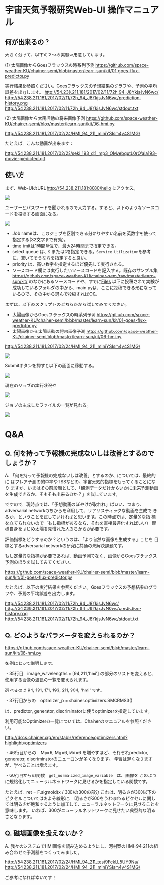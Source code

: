# 宇宙天気予報研究Web-UI 操作マニュアル

## 何が出来るの？

大きく分けて、以下の２つの実験ｗ用意しています。

(1) 太陽画像からGoesフラックスの時系列予測 https://github.com/space-weather-KU/chainer-semi/blob/master/learn-sun/kit/01-goes-flux-predictor.py

実行結果を参照ください。Goesフラックスの予想結果のグラフや、予測の平均誤差を出力します。
http://54.238.211.181/2017/02/11/72h_94_J8YkjsJvN6wc/
http://54.238.211.181/2017/02/11/72h_94_J8YkjsJvN6wc/prediction-history.png
http://54.238.211.181/2017/02/11/72h_94_J8YkjsJvN6wc/stdout.txt


(2) 太陽画像から太陽活動の将来画像予測 https://github.com/space-weather-KU/chainer-semi/blob/master/learn-sun/kit/06-hmi.py

http://54.238.211.181/2017/02/24/HMI_94_211_miniYSIsm4y4S1MG/

たとえば、こんな動画が出来ます：

http://54.238.211.181/2017/02/22/seki_193_dt1_mp3_OMyebqutL0rO/aia193-movie-predicted.gif


## 使い方


まず、Web-UIのURL http://54.238.211.181:8080/hello にアクセス。



![](https://github.com/space-weather-KU/chainer-semi/raw/master/learn-sun/web-UI/figure/hello.png)

ユーザーとパスワードを聞かれるので入力する。すると、以下のようなソースコードを投稿する画面になる。

![](https://github.com/space-weather-KU/chainer-semi/raw/master/learn-sun/web-UI/figure/submit.png)

- Job nameは、このジョブを区別できる分かりやすい名前を英数字を使って指定する(32文字まで有効)。
- time limitは1時間単位で、最大24時間まで指定できる。
- select queue は、`S` または`G`を指定できる。`Service Utilization`を参考に、空いてそうな方を指定すると良い。
- priority は、高い数字を指定するほど優先して実行される。
- ソースコード欄には実行したいソースコードを記入する。既存のサンプル集 https://github.com/space-weather-KU/chainer-semi/raw/master/learn-sun/kit/ のなかにあるソースコードや、すでに[Files](http://54.238.211.181/) 以下に投稿されて実験が成功しているフォルダの中から、main.pyは、ここに投稿できる形になっているので、その中から選んで投稿すればOK。


まずは、以下のスクリプトのどちらかから試してみてください。

- 太陽画像からGoesフラックスの時系列予測 https://github.com/space-weather-KU/chainer-semi/blob/master/learn-sun/kit/01-goes-flux-predictor.py
- 太陽画像から太陽活動の将来画像予測 https://github.com/space-weather-KU/chainer-semi/blob/master/learn-sun/kit/06-hmi.py

http://54.238.211.181/2017/02/24/HMI_94_211_miniYSIsm4y4S1MG/



![](https://github.com/space-weather-KU/chainer-semi/raw/master/learn-sun/web-UI/figure/submit-code.png)

Submitボタンを押すと以下の画面に移動する。

![](https://github.com/space-weather-KU/chainer-semi/raw/master/learn-sun/web-UI/figure/submitted.png)

現在のジョブの実行状況や

![](https://github.com/space-weather-KU/chainer-semi/raw/master/learn-sun/web-UI/figure/job_status.png)

ジョブの生成したファイルの一覧が見れる。

![](https://github.com/space-weather-KU/chainer-semi/raw/master/learn-sun/web-UI/figure/files.png)


# Q&A

## Q. 何を持って予報機の完成ないしは改善とするのでしょうか？

A. 「何を持って予報機の完成ないしは改善」とするのか、については、最終的に
はフレア予測の的中率やTSSなどの、宇宙天気的指標をもってくることになり
ますが、いまはその前段階として、「観測データだけからいかに未来予測動画
を生成できるか、そもそも出来るのか？」を試しています。

ですので、現時点では、「予想動画のぼやけが取れれ」ばいい、つまり、
adversarial networkのちからを利用して、リアリスティックな動画を生成で
きるか、ということを試していければと思います。この時点では、定量的な指
標を立てられないので（もし指標があるなら、それを直接最適化すればいい）
関様自身をはじめ太陽を見慣れた人のちからが必要です。

評価指標をどうするのか？というのは、「より自然な画像を生成する」ことを
目標とするadversarial networkの研究に共通の未解決課題です。


もし定量的な指標が必要であれば、動画予測でなく、画像からGoesフラックス予測のほうを試してみてください。

https://github.com/space-weather-KU/chainer-semi/blob/master/learn-sun/kit/01-goes-flux-predictor.py

たとえば、以下の実行結果を参照ください。Goesフラックスの予想結果のグラフや、予測の平均誤差を出力します。

http://54.238.211.181/2017/02/11/72h_94_J8YkjsJvN6wc/
http://54.238.211.181/2017/02/11/72h_94_J8YkjsJvN6wc/prediction-history.png
http://54.238.211.181/2017/02/11/72h_94_J8YkjsJvN6wc/stdout.txt


## Q. どのようなパラメータを変えられるのか？

https://github.com/space-weather-KU/chainer-semi/blob/master/learn-sun/kit/06-hmi.py

を例にとって説明します。

・35行目　image_wavelengths = [94,211,'hmi']
の部分のリストを変えると、使用する画像の波長の一覧を変えられます。

選べるのは 94, 131, 171, 193, 211, 304, 'hmi' です。

・37行目からの　optimizer_p = chainer.optimizers.SMORMS3()

は、predictor, generator, discriminatorに使うoptimizerを指定しています。

利用可能なOptimizerの一覧については、Chainerのマニュアルを参照ください。

http://docs.chainer.org/en/stable/reference/optimizers.html?highlight=optimizers



・46行目からの　Mp=6, Mg=6, Md=6
を増やすほど、それぞれpredictor, generator, discriminatorのニューロンが多くなります。
学習は遅くなりますが、学べることは増えます。


・60行目からの関数　`get_normalized_image_variable`　は、画像を
どのように規格化してニューラルネットワークに見せるかを指定している関数です。

たとえば、ret = F.sigmoid(x / 300)の300の部分
これは、明るさが300以下のピクセルについてはおよそ線形に、
明るさが300をうわまわるピクセルに関しては明るさが飽和するように加工して、ニューラルネットワークに見せることを意味します。
いわば、300がニューラルネットワークに見せたい典型的な明るさとなります。




## Q. 磁場画像を扱えないか？

A. 我々のシステムでHMI画像を読み込めるようにし、河村案のHMI-94-211の組
み合わせで予測器をつくってみました。

http://54.238.211.181/2017/02/24/HMI_94_211_test9FckLL5UY9Na/
http://54.238.211.181/2017/02/24/HMI_94_211_miniYSIsm4y4S1MG/

ご参考になれば幸いです！

